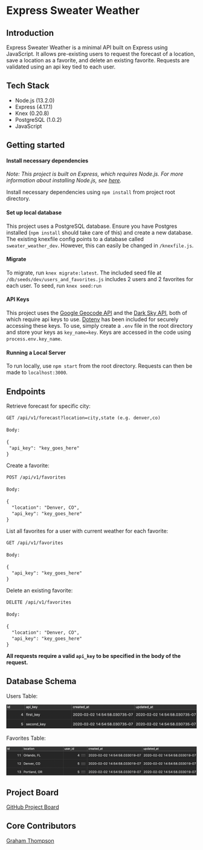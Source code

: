 # Express Sweater Weather

## Introduction

Express Sweater Weather is a minimal API built on Express using JavaScript. It allows pre-existing users to request the forecast of a location, save a location as a favorite, and delete an existing favorite. Requests are validated using an api key tied to each user.

## Tech Stack

- Node.js (13.2.0)
- Express (4.17.1)
- Knex (0.20.8)
- PostgreSQL (1.0.2)
- JavaScript

## Getting started

#### Install necessary dependencies

*Note: This project is built on Express, which requires Node.js. For more information about installing Node.js, see [here](https://nodejs.org/).*

Install necessary dependencies using `npm install` from project root directory.

#### Set up local database

This project uses a PostgreSQL database. Ensure you have Postgres installed (`npm install` should take care of this) and create a new database. The existing knexfile config points to a database called `sweater_weather_dev`. However, this can easily be changed in `/knexfile.js`.

#### Migrate

To migrate, run `knex migrate:latest`. The included seed file at `/db/seeds/dev/users_and_favorites.js` includes 2 users and 2 favorites for each user. To seed, run `knex seed:run`

#### API Keys

This project uses the [Google Geocode API](https://developers.google.com/maps/documentation/geocoding/start) and the [Dark Sky API](https://darksky.net/dev), both of which require api keys to use. [Dotenv](https://github.com/motdotla/dotenv) has been included for securely accessing these keys. To use, simply create a `.env` file in the root directory and store your keys as `key_name=key`. Keys are accessed in the code using `process.env.key_name`.

#### Running a Local Server

To run locally, use `npm start` from the root directory. Requests can then be made to `localhost:3000`.

## Endpoints

Retrieve forecast for specific city:

```
GET /api/v1/forecast?location=city,state (e.g. denver,co)

Body:

{
 "api_key": "key_goes_here"
}
```

Create a favorite:

```
POST /api/v1/favorites

Body:

{
  "location": "Denver, CO",
  "api_key": "key_goes_here"
}
```

List all favorites for a user with current weather for each favorite:

```
GET /api/v1/favorites

Body:

{
  "api_key": "key_goes_here"
}
```

Delete an existing favorite:

```
DELETE /api/v1/favorites

Body:

{
  "location": "Denver, CO",
  "api_key": "key_goes_here"
}
```

**All requests require a valid `api_key` to be specified in the body of the request.**

## Database Schema

Users Table:

![](https://github.com/grwthomps/all-your-base/blob/master/images/sw_users_table.png)

Favorites Table:

![](https://github.com/grwthomps/all-your-base/blob/master/images/sw_favorites_table.png)

## Project Board

[GitHub Project Board](https://github.com/grwthomps/all-your-base/projects/1)

## Core Contributors

[Graham Thompson](https://github.com/grwthomps)
